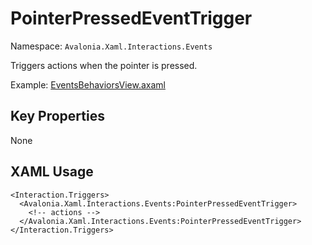 # PointerPressedEventTrigger

Namespace: `Avalonia.Xaml.Interactions.Events`

Triggers actions when the pointer is pressed.

Example: [EventsBehaviorsView.axaml](samples/BehaviorsTestApplication/Views/Pages/EventsBehaviorsView.axaml)

## Key Properties
None

## XAML Usage
```xaml
<Interaction.Triggers>
  <Avalonia.Xaml.Interactions.Events:PointerPressedEventTrigger>
    <!-- actions -->
  </Avalonia.Xaml.Interactions.Events:PointerPressedEventTrigger>
</Interaction.Triggers>
```
